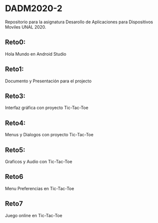 # DADM2020-2

Repositorio para la asignatura Desarollo de Aplicaciones para Dispositivos Moviles UNAL 2020.

## Reto0:
Hola Mundo en Android Studio

## Reto1:
Documento y Presentación para el projecto

## Reto3:
Interfaz gráfica con proyecto Tic-Tac-Toe

## Reto4:
Menus y Dialogos con proyecto Tic-Tac-Toe

## Reto5:
Graficos y Audio con Tic-Tac-Toe

## Reto6
Menu Preferencias en Tic-Tac-Toe

## Reto7
Juego online en Tic-Tac-Toe
